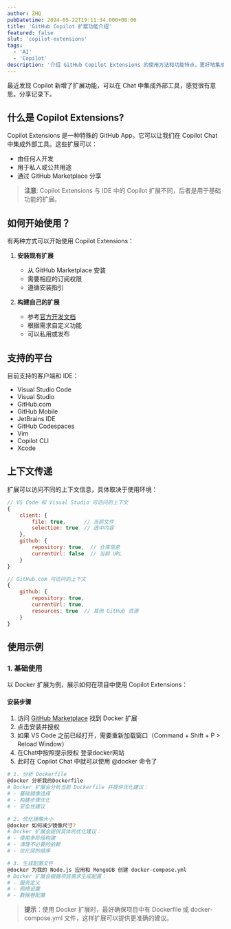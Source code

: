 ```yaml
---
author: ZHQ
pubDatetime: 2024-05-22T19:11:34.000+08:00
title: 'GitHub Copilot 扩展功能介绍'
featured: false
slut: 'copilot-extensions'
tags:
  - 'AI'
  - 'Copilot'
description: '介绍 GitHub Copilot Extensions 的使用方法和功能特点，更好地集成外部工具，提升开发效率。'
---
```


最近发现 Copilot 新增了扩展功能，可以在 Chat 中集成外部工具，感觉很有意思。分享记录下。

## 什么是 Copilot Extensions?

Copilot Extensions 是一种特殊的 GitHub App，它可以让我们在 Copilot Chat 中集成外部工具。这些扩展可以：
- 由任何人开发
- 用于私人或公共用途
- 通过 GitHub Marketplace 分享

> **注意**: Copilot Extensions 与 IDE 中的 Copilot 扩展不同，后者是用于基础功能的扩展。

## 如何开始使用？

有两种方式可以开始使用 Copilot Extensions：

1. **安装现有扩展**
   - 从 GitHub Marketplace 安装
   - 需要相应的订阅权限
   - 遵循安装指引

2. **构建自己的扩展**
   - 参考[官方开发文档](https://docs.github.com/zh/copilot/building-copilot-extensions/about-building-copilot-extensions)
   - 根据需求自定义功能
   - 可以私用或发布

## 支持的平台

目前支持的客户端和 IDE：
- Visual Studio Code
- Visual Studio
- GitHub.com
- GitHub Mobile
- JetBrains IDE
- GitHub Codespaces
- Vim
- Copilot CLI
- Xcode

## 上下文传递

扩展可以访问不同的上下文信息，具体取决于使用环境：

```javascript
// VS Code 和 Visual Studio 可访问的上下文
{
    client: {
        file: true,      // 当前文件
        selection: true  // 选中内容
    },
    github: {
        repository: true,  // 仓库信息
        currentUrl: false  // 当前 URL
    }
}

// GitHub.com 可访问的上下文
{
    github: {
        repository: true,
        currentUrl: true,
        resources: true  // 其他 GitHub 资源
    }
}
```

## 使用示例

### 1. 基础使用
以 Docker 扩展为例，展示如何在项目中使用 Copilot Extensions：

#### 安装步骤
1. 访问 [GitHub Marketplace](https://github.com/marketplace?type=apps&copilot_app=true) 找到 Docker 扩展
2. 点击安装并授权
3. 如果 VS Code 之前已经打开，需要重新加载窗口（Command + Shift + P > Reload Window）
4. 在Chat中按照提示授权 登录docker网站
5. 此时在 Copilot Chat 中就可以使用 @docker 命令了

```bash
# 1. 分析 Dockerfile
@docker 分析我的Dockerfile
# Docker 扩展会分析当前 Dockerfile 并提供优化建议：
# - 基础镜像选择
# - 构建步骤优化
# - 安全性建议

# 2. 优化镜像大小
@docker 如何减少镜像尺寸?
# Docker 扩展会提供具体的优化建议：
# - 使用多阶段构建
# - 清理不必要的依赖
# - 优化层的顺序

# 3. 生成配置文件
@docker 为我的 Node.js 应用和 MongoDB 创建 docker-compose.yml
# Docker 扩展会根据项目需求生成配置：
# - 服务定义
# - 网络设置
# - 数据卷配置
```

> **提示**：使用 Docker 扩展时，最好确保项目中有 Dockerfile 或 docker-compose.yml 文件，这样扩展可以提供更准确的建议。
